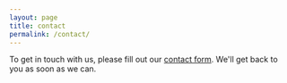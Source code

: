 ```yaml
---
layout: page
title: contact
permalink: /contact/
---
```


To get in touch with us, please fill out our [contact form](https://airtable.com/shrh5ri11QCEYf9co). We'll get back to you as soon as we can.
